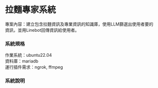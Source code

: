 # 拉麵專家系統
  
專案內容：建立包含拉麵資訊及專業資訊的知識庫，使用LLM篩選出使用者要的資訊，並用Linebot回傳資訊給使用者。
### 系統規格  
 作業系統：ubuntu22.04  
 資料庫：mariadb  
 運行插件需求：ngrok, ffmpeg  
### 系統說明

